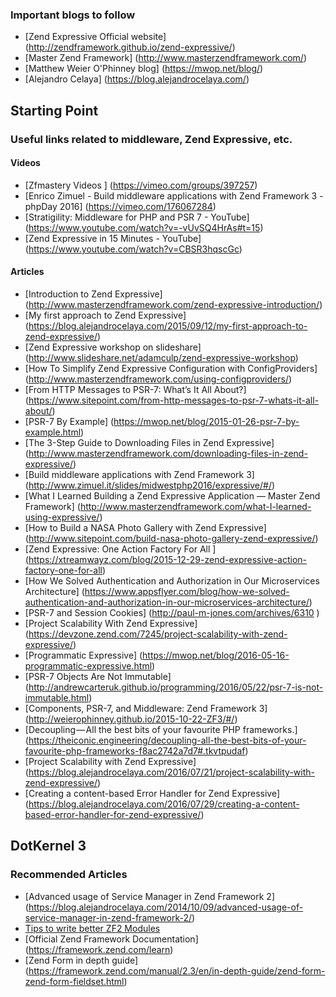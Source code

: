 ### Important blogs to follow
* [Zend Expressive Official website] (http://zendframework.github.io/zend-expressive/)
* [Master Zend Framework] (http://www.masterzendframework.com/)
* [Matthew Weier O'Phinney blog] (https://mwop.net/blog/)
* [Alejandro Celaya] (https://blog.alejandrocelaya.com/)


## Starting Point
### Useful links related to middleware, Zend Expressive, etc.
#### Videos
* [Zfmastery Videos ] (https://vimeo.com/groups/397257)
* [Enrico Zimuel - Build middleware applications with Zend Framework 3 - phpDay 2016] (https://vimeo.com/176067284)
* [Stratigility: Middleware for PHP and PSR 7 - YouTube] (https://www.youtube.com/watch?v=-vUvSQ4HrAs#t=15)
* [Zend Expressive in 15 Minutes - YouTube] (https://www.youtube.com/watch?v=CBSR3hqscGc)


#### Articles
* [Introduction to Zend Expressive] (http://www.masterzendframework.com/zend-expressive-introduction/)
* [My first approach to Zend Expressive] (https://blog.alejandrocelaya.com/2015/09/12/my-first-approach-to-zend-expressive/)
* [Zend Expressive workshop on slideshare] (http://www.slideshare.net/adamculp/zend-expressive-workshop)
* [How To Simplify Zend Expressive Configuration with ConfigProviders] (http://www.masterzendframework.com/using-configproviders/)
* [From HTTP Messages to PSR-7: What’s It All About?] (https://www.sitepoint.com/from-http-messages-to-psr-7-whats-it-all-about/)
* [PSR-7 By Example] (https://mwop.net/blog/2015-01-26-psr-7-by-example.html)
* [The 3-Step Guide to Downloading Files in Zend Expressive] (http://www.masterzendframework.com/downloading-files-in-zend-expressive/)
* [Build middleware applications with Zend Framework 3] (http://www.zimuel.it/slides/midwestphp2016/expressive/#/)
* [What I Learned Building a Zend Expressive Application — Master Zend Framework]  (http://www.masterzendframework.com/what-I-learned-using-expressive/)
* [How to Build a NASA Photo Gallery with Zend Expressive] (http://www.sitepoint.com/build-nasa-photo-gallery-zend-expressive/)
* [Zend Expressive: One Action Factory For All ] (https://xtreamwayz.com/blog/2015-12-29-zend-expressive-action-factory-one-for-all)
* [How We Solved Authentication and Authorization in Our Microservices Architecture] (https://www.appsflyer.com/blog/how-we-solved-authentication-and-authorization-in-our-microservices-architecture/)
* [PSR-7 and Session Cookies] (http://paul-m-jones.com/archives/6310 )
* [Project Scalability With Zend Expressive] (https://devzone.zend.com/7245/project-scalability-with-zend-expressive/)
* [Programmatic Expressive] (https://mwop.net/blog/2016-05-16-programmatic-expressive.html)
* [PSR-7 Objects Are Not Immutable] (http://andrewcarteruk.github.io/programming/2016/05/22/psr-7-is-not-immutable.html)
* [Components, PSR-7, and Middleware: Zend Framework 3] (http://weierophinney.github.io/2015-10-22-ZF3/#/)
* [Decoupling — All the best bits of your favourite PHP frameworks.] (https://theiconic.engineering/decoupling-all-the-best-bits-of-your-favourite-php-frameworks-f8ac2742a7d7#.tkvtpudaf)
* [Project Scalability with Zend Expressive] (https://blog.alejandrocelaya.com/2016/07/21/project-scalability-with-zend-expressive/)
* [Creating a content-based Error Handler for Zend Expressive] (https://blog.alejandrocelaya.com/2016/07/29/creating-a-content-based-error-handler-for-zend-expressive/)

## DotKernel 3

### Recommended Articles
* [Advanced usage of Service Manager in Zend Framework 2] (https://blog.alejandrocelaya.com/2014/10/09/advanced-usage-of-service-manager-in-zend-framework-2/)
* [Tips to write better ZF2 Modules](http://www.michaelgallego.fr/blog/2013/01/21/some-tips-to-write-better-zend-framework-2-modules/)
* [Official Zend Framework Documentation] (https://framework.zend.com/learn)
* [Zend Form in depth guide] (https://framework.zend.com/manual/2.3/en/in-depth-guide/zend-form-zend-form-fieldset.html)

